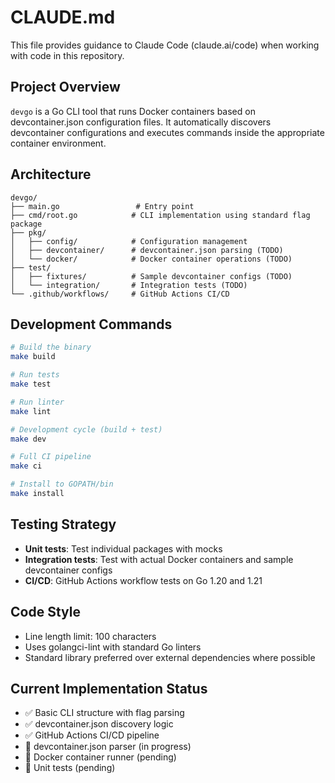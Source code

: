 # CLAUDE.md

This file provides guidance to Claude Code (claude.ai/code) when working with code in this repository.

## Project Overview

`devgo` is a Go CLI tool that runs Docker containers based on devcontainer.json configuration files. It automatically discovers devcontainer configurations and executes commands inside the appropriate container environment.

## Architecture

```
devgo/
├── main.go                 # Entry point
├── cmd/root.go            # CLI implementation using standard flag package
├── pkg/
│   ├── config/            # Configuration management
│   ├── devcontainer/      # devcontainer.json parsing (TODO)
│   └── docker/            # Docker container operations (TODO)
├── test/
│   ├── fixtures/          # Sample devcontainer configs (TODO)
│   └── integration/       # Integration tests (TODO)
└── .github/workflows/     # GitHub Actions CI/CD
```

## Development Commands

```bash
# Build the binary
make build

# Run tests
make test

# Run linter
make lint

# Development cycle (build + test)
make dev

# Full CI pipeline
make ci

# Install to GOPATH/bin
make install
```

## Testing Strategy

- **Unit tests**: Test individual packages with mocks
- **Integration tests**: Test with actual Docker containers and sample devcontainer configs
- **CI/CD**: GitHub Actions workflow tests on Go 1.20 and 1.21

## Code Style

- Line length limit: 100 characters
- Uses golangci-lint with standard Go linters
- Standard library preferred over external dependencies where possible

## Current Implementation Status

- ✅ Basic CLI structure with flag parsing
- ✅ devcontainer.json discovery logic
- ✅ GitHub Actions CI/CD pipeline
- 🚧 devcontainer.json parser (in progress)
- 🚧 Docker container runner (pending)
- 🚧 Unit tests (pending)
